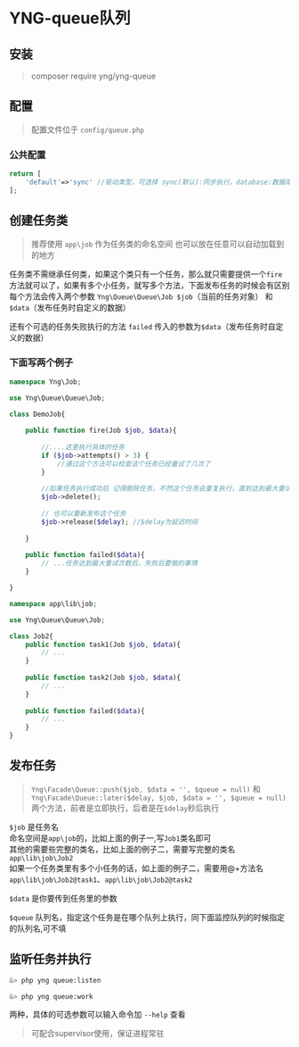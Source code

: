 # YNG-queue队列

## 安装

> composer require yng/yng-queue

## 配置

> 配置文件位于 `config/queue.php`

### 公共配置

```php
return [
    'default'=>'sync' //驱动类型，可选择 sync(默认):同步执行，database:数据库驱动,redis:Redis驱动//或其他自定义的完整的类名
];
```


## 创建任务类
> 推荐使用 `app\job` 作为任务类的命名空间
> 也可以放在任意可以自动加载到的地方

任务类不需继承任何类，如果这个类只有一个任务，那么就只需要提供一个`fire`方法就可以了，如果有多个小任务，就写多个方法，下面发布任务的时候会有区别  
每个方法会传入两个参数 `Yng\Queue\Queue\Job $job`（当前的任务对象） 和 `$data`（发布任务时自定义的数据）

还有个可选的任务失败执行的方法 `failed` 传入的参数为`$data`（发布任务时自定义的数据）

### 下面写两个例子

```php
namespace Yng\Job;

use Yng\Queue\Queue\Job;

class DemoJob{
    
    public function fire(Job $job, $data){
    
        //....这里执行具体的任务 
        if ($job->attempts() > 3) {
            //通过这个方法可以检查这个任务已经重试了几次了
        }
            
        //如果任务执行成功后 记得删除任务，不然这个任务会重复执行，直到达到最大重试次数后失败后，执行failed方法
        $job->delete();
        
        // 也可以重新发布这个任务
        $job->release($delay); //$delay为延迟时间
          
    }
    
    public function failed($data){
        // ...任务达到最大重试次数后，失败后要做的事情
    }

}
```

```php
namespace app\lib\job;

use Yng\Queue\Queue\Job;

class Job2{
    public function task1(Job $job, $data){
        // ...
    }
    
    public function task2(Job $job, $data){
        // ...
    }
    
    public function failed($data){
        // ...
    }
}
```


## 发布任务
> `Yng\Facade\Queue::push($job, $data = '', $queue = null)` 和 `Yng\Facade\Queue::later($delay, $job, $data = '', $queue = null)` 两个方法，前者是立即执行，后者是在`$delay`秒后执行

`$job` 是任务名  
命名空间是`app\job`的，比如上面的例子一,写`Job1`类名即可  
其他的需要些完整的类名，比如上面的例子二，需要写完整的类名`app\lib\job\Job2`  
如果一个任务类里有多个小任务的话，如上面的例子二，需要用@+方法名`app\lib\job\Job2@task1`、`app\lib\job\Job2@task2`

`$data` 是你要传到任务里的参数

`$queue` 队列名，指定这个任务是在哪个队列上执行，同下面监控队列的时候指定的队列名,可不填

## 监听任务并执行

```bash
&> php yng queue:listen

&> php yng queue:work
```

两种，具体的可选参数可以输入命令加 `--help` 查看

> 可配合supervisor使用，保证进程常驻
